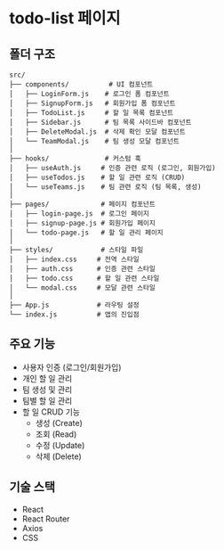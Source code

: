 # todo-list 페이지

## 폴더 구조

```
src/
├── components/          # UI 컴포넌트
│   ├── LoginForm.js    # 로그인 폼 컴포넌트
│   ├── SignupForm.js   # 회원가입 폼 컴포넌트
│   ├── TodoList.js     # 할 일 목록 컴포넌트
│   ├── Sidebar.js      # 팀 목록 사이드바 컴포넌트
│   ├── DeleteModal.js  # 삭제 확인 모달 컴포넌트
│   └── TeamModal.js    # 팀 생성 모달 컴포넌트
│
├── hooks/              # 커스텀 훅
│   ├── useAuth.js     # 인증 관련 로직 (로그인, 회원가입)
│   ├── useTodos.js    # 할 일 관련 로직 (CRUD)
│   └── useTeams.js    # 팀 관련 로직 (팀 목록, 생성)
│
├── pages/             # 페이지 컴포넌트
│   ├── login-page.js  # 로그인 페이지
│   ├── signup-page.js # 회원가입 페이지
│   └── todo-page.js   # 할 일 관리 페이지
│
├── styles/            # 스타일 파일
│   ├── index.css     # 전역 스타일
│   ├── auth.css      # 인증 관련 스타일
│   ├── todo.css      # 할 일 관련 스타일
│   └── modal.css     # 모달 관련 스타일
│
├── App.js            # 라우팅 설정
└── index.js          # 앱의 진입점
```

## 주요 기능

- 사용자 인증 (로그인/회원가입)
- 개인 할 일 관리
- 팀 생성 및 관리
- 팀별 할 일 관리
- 할 일 CRUD 기능
  - 생성 (Create)
  - 조회 (Read)
  - 수정 (Update)
  - 삭제 (Delete)

## 기술 스택

- React
- React Router
- Axios
- CSS
